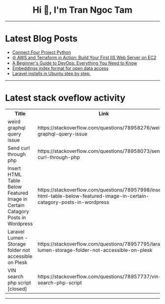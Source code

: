 <h1 align="center">Hi 👋, I'm Tran Ngoc Tam</h1>

---

# Latest Blog Posts 
<!-- BLOG-POST-LIST:START -->
- [Connect Four Project Python](https://dev.to/twiin0/connect-four-project-python-2ckk)
- [🌐 AWS and Terraform in Action: Build Your First IIS Web Server on EC2](https://dev.to/francotel/aws-and-terraform-in-action-build-your-first-iis-web-server-on-ec2-164o)
- [A Beginner&#39;s Guide to DevOps: Everything You Need to Know](https://dev.to/iamamash/a-beginners-guide-to-devops-everything-you-need-to-know-fk0)
- [Embeddings index format for open data access](https://dev.to/neuml/embeddings-index-format-for-open-data-access-39ff)
- [Laravel installs in Ubuntu step by step.](https://dev.to/musafci/laravel-installs-in-ubuntu-step-by-step-3jom)
<!-- BLOG-POST-LIST:END -->

---

# Latest stack oveflow activity
<table>
  <tr><th>Title</th><th>Link</th></tr>
  <!-- STACKOVERFLOW:START --><tr><td>weird graphql query issue</td><td>https://stackoverflow.com/questions/78958276/weird-graphql-query-issue</td></tr><tr><td>Send curl through php</td><td>https://stackoverflow.com/questions/78958073/send-curl-through-php</td></tr><tr><td>Insert HTML Table Below Featured Image in Certain Catagory Posts in Wordpress</td><td>https://stackoverflow.com/questions/78957998/insert-html-table-below-featured-image-in-certain-catagory-posts-in-wordpress</td></tr><tr><td>Laravel Lumen - Storage folder not accessible on Plesk</td><td>https://stackoverflow.com/questions/78957795/laravel-lumen-storage-folder-not-accessible-on-plesk</td></tr><tr><td>VIN search php script [closed]</td><td>https://stackoverflow.com/questions/78957737/vin-search-php-script</td></tr><!-- STACKOVERFLOW:END -->
</table>

---


